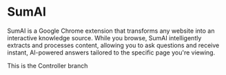 # SumAI
SumAI is a Google Chrome extension that transforms any website into an interactive knowledge source. While you browse, SumAI intelligently extracts and processes content, allowing you to ask questions and receive instant, AI-powered answers tailored to the specific page you're viewing.



This is the Controller branch